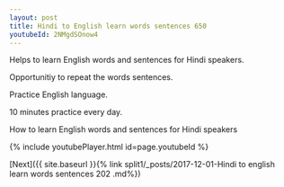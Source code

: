 ```yaml
---
layout: post
title: Hindi to English learn words sentences 650 
youtubeId: 2NMgdSOnow4
---
```

 
 
Helps to learn English words and sentences for Hindi speakers.

Opportunitiy to repeat the words sentences. 

Practice English language. 
 
10 minutes practice every day. 
 
How to learn English words and sentences for Hindi speakers 
 
{% include youtubePlayer.html id=page.youtubeId %}
 
 
[Next]({{ site.baseurl }}{% link  split1/_posts/2017-12-01-Hindi to english learn words sentences 202 .md%})
 

